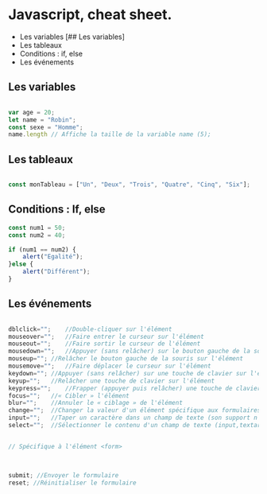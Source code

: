 # Javascript, cheat sheet. 

- Les variables [## Les variables]
- Les tableaux
- Conditions : if, else
- Les événements


## Les variables 

```javascript 

var age = 20;
let name = "Robin";
const sexe = "Homme";
name.length // Affiche la taille de la variable name (5);

```

## Les tableaux 

```javascript 

const monTableau = ["Un", "Deux", "Trois", "Quatre", "Cinq", "Six"];


```

## Conditions : If, else

```javascript
const num1 = 50;
const num2 = 40;

if (num1 == num2) {
	alert("Egalité");
}else { 
	alert("Différent");
}


```

## Les événements

```javascript

dblclick="";	//Double-cliquer sur l'élément
mouseover="";	//Faire entrer le curseur sur l'élément
mouseout="";	//Faire sortir le curseur de l'élément
mousedown="";	//Appuyer (sans relâcher) sur le bouton gauche de la souris sur l'élément
mouseup="";	//Relâcher le bouton gauche de la souris sur l'élément
mousemove="";	//Faire déplacer le curseur sur l'élément
keydown="";	//Appuyer (sans relâcher) sur une touche de clavier sur l'élément
keyup="";	//Relâcher une touche de clavier sur l'élément
keypress="";	//Frapper (appuyer puis relâcher) une touche de clavier sur l'élément
focus="";	//« Cibler » l'élément
blur="";	//Annuler le « ciblage » de l'élément
change="";	//Changer la valeur d'un élément spécifique aux formulaires (input,checkbox, etc.)
input=""; 	//Taper un caractère dans un champ de texte (son support n'est pas complet sur tous les navigateurs)
select=""; 	//Sélectionner le contenu d'un champ de texte (input,textarea, etc.)


// Spécifique à l'élément <form>

	

submit; //Envoyer le formulaire
reset; //Réinitialiser le formulaire




```
